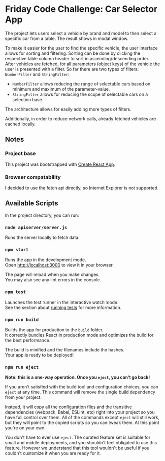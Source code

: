 # Friday Code Challenge: Car Selector App

The project lets users select a vehicle by brand and model to then select a specific car from a table. 
The result shows in modal window.

To make it easier for the user to find the specific vehicle, the user interface allows for sorting and filtering.
Sorting can be done by clicking the respective table column header to sort in ascending/descending order.
After vehicles are fetched, for all parameters (object keys) of the vehicle the user is presented with a filter.
So far there are two types of filters: `NumberFilter` and `StringFilter`:
- `NumberFilter` allows reducing the range of selectable cars based on minimum and maximum of the parameter-value.
- `StringFilter` allows for reducing the scope of selectable cars on a selection base.

The architecture allows for easily adding more types of filters.

Additionally, in order to reduce network calls, already fetched vehicles are cached locally.

## Notes

### Project base

This project was bootstrapped with [Create React App](https://github.com/facebook/create-react-app).

### Browser compatability

I decided to use the fetch api directly, so Internet Explorer is not supported.

## Available Scripts

In the project directory, you can run:

### `node apiserver/server.js`

Runs the server locally to fetch data.

### `npm start`

Runs the app in the development mode.\
Open [http://localhost:3000](http://localhost:3000) to view it in your browser.

The page will reload when you make changes.\
You may also see any lint errors in the console.

### `npm test`

Launches the test runner in the interactive watch mode.\
See the section about [running tests](https://facebook.github.io/create-react-app/docs/running-tests) for more information.

### `npm run build`

Builds the app for production to the `build` folder.\
It correctly bundles React in production mode and optimizes the build for the best performance.

The build is minified and the filenames include the hashes.\
Your app is ready to be deployed!

### `npm run eject`

**Note: this is a one-way operation. Once you `eject`, you can't go back!**

If you aren't satisfied with the build tool and configuration choices, you can `eject` at any time. This command will remove the single build dependency from your project.

Instead, it will copy all the configuration files and the transitive dependencies (webpack, Babel, ESLint, etc) right into your project so you have full control over them. All of the commands except `eject` will still work, but they will point to the copied scripts so you can tweak them. At this point you're on your own.

You don't have to ever use `eject`. The curated feature set is suitable for small and middle deployments, and you shouldn't feel obligated to use this feature. However we understand that this tool wouldn't be useful if you couldn't customize it when you are ready for it.
